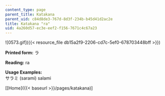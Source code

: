 ```yaml
---
content_type: page
parent_title: Katakana
parent_uid: c84d8de3-767d-8d3f-234b-b45d41d2ac2e
title: Katakana "ra"
uid: 4a260d57-ec3e-eef2-f156-7671c4c67a23
---
```


![0573.gif]({{< resource_file db15a2f9-2206-cd7c-5ef0-678703448bff >}})

**Printed form:** ラ

**Reading:** ra

**Usage Examples:**  
サラミ (sarami) salami

\[[Home]({{< baseurl >}}/pages/katakana)\]